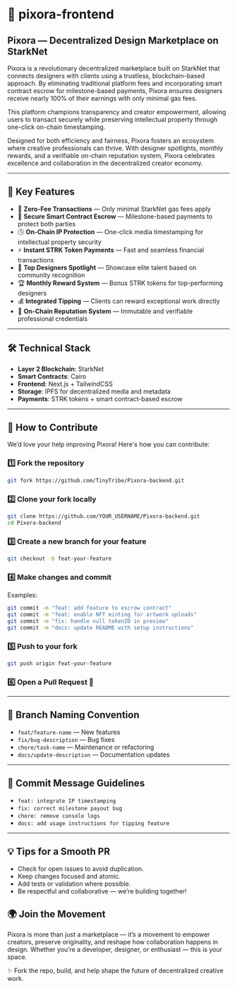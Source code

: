 
# 🎨 pixora-frontend

## Pixora — Decentralized Design Marketplace on StarkNet

Pixora is a revolutionary decentralized marketplace built on StarkNet that connects designers with clients using a trustless, blockchain-based approach. By eliminating traditional platform fees and incorporating smart contract escrow for milestone-based payments, Pixora ensures designers receive nearly 100% of their earnings with only minimal gas fees.

This platform champions transparency and creator empowerment, allowing users to transact securely while preserving intellectual property through one-click on-chain timestamping.

Designed for both efficiency and fairness, Pixora fosters an ecosystem where creative professionals can thrive. With designer spotlights, monthly rewards, and a verifiable on-chain reputation system, Pixora celebrates excellence and collaboration in the decentralized creator economy.

---

## 🚀 Key Features

- 💸 **Zero-Fee Transactions** — Only minimal StarkNet gas fees apply  
- 🔐 **Secure Smart Contract Escrow** — Milestone-based payments to protect both parties  
- 🕓 **On-Chain IP Protection** — One-click media timestamping for intellectual property security  
- ⚡ **Instant STRK Token Payments** — Fast and seamless financial transactions  
- 🌟 **Top Designers Spotlight** — Showcase elite talent based on community recognition  
- 🏆 **Monthly Reward System** — Bonus STRK tokens for top-performing designers  
- 💰 **Integrated Tipping** — Clients can reward exceptional work directly  
- 🧾 **On-Chain Reputation System** — Immutable and verifiable professional credentials  

---

## 🛠️ Technical Stack

- **Layer 2 Blockchain**: StarkNet  
- **Smart Contracts**: Cairo  
- **Frontend**: Next.js + TailwindCSS  
- **Storage**: IPFS for decentralized media and metadata  
- **Payments**: STRK tokens + smart contract-based escrow  

---

## 🤝 How to Contribute

We’d love your help improving Pixora! Here's how you can contribute:

### 1️⃣ Fork the repository

```bash
git fork https://github.com/TinyTribe/Pixora-backend.git
```

### 2️⃣ Clone your fork locally

```bash
git clone https://github.com/YOUR_USERNAME/Pixora-backend.git
cd Pixora-backend
```

### 3️⃣ Create a new branch for your feature

```bash
git checkout -b feat-your-feature
```

### 4️⃣ Make changes and commit


Examples:
```bash
git commit -m "feat: add feature to escrow contract"
git commit -m "feat: enable NFT minting for artwork uploads"
git commit -m "fix: handle null tokenID in preview"
git commit -m "docs: update README with setup instructions"

```

### 5️⃣ Push to your fork

```bash
git push origin feat-your-feature
```

### 6️⃣ Open a Pull Request 🚀

---

## 🔀 Branch Naming Convention

- `feat/feature-name` — New features  
- `fix/bug-description` — Bug fixes  
- `chore/task-name` — Maintenance or refactoring  
- `docs/update-description` — Documentation updates  

---

## 📝 Commit Message Guidelines

- `feat: integrate IP timestamping`  
- `fix: correct milestone payout bug`  
- `chore: remove console logs`  
- `docs: add usage instructions for tipping feature`  

---
## 💡 Tips for a Smooth PR

- Check for open issues to avoid duplication.
- Keep changes focused and atomic.
- Add tests or validation where possible.
- Be respectful and collaborative — we’re building together!

## 🌍 Join the Movement

Pixora is more than just a marketplace — it’s a movement to empower creators, preserve originality, and reshape how collaboration happens in design. Whether you’re a developer, designer, or enthusiast — this is your space.

✨ Fork the repo, build, and help shape the future of decentralized creative work.
```





